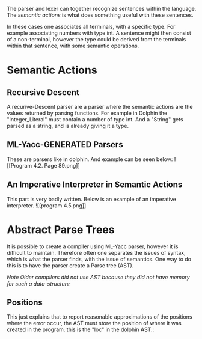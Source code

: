
The parser and lexer can together recognize sentences within the language. The *semantic actions* is what does something useful with these sentences. 

In these cases one associates all terminals, with a specific type. For example associating numbers with type int. A sentence might then consist of a non-terminal, however the type could be derived from the terminals within that sentence, with some semantic operations.

# Semantic Actions

## Recursive Descent

A recurive-Descent parser are a parser where the semantic actions are the values returned by parsing functions.
For example in Dolphin the "Integer_Literal" must contain a number of type int. And a "String" gets parsed as a string, and is already giving it a type.

## ML-Yacc-GENERATED Parsers
These are parsers like in dolphin. And example can be seen below:
![[Program 4.2. Page 89.png]]

## An Imperative Interpreter in Semantic Actions
This part is very badly written. Below is an example of an imperative interpreter.
![[program 4.5.png]]
# Abstract Parse Trees
It is possible to create a compiler using ML-Yacc parser, however it is difficult to maintain. Therefore often one separates the issues of syntax, which is what the parser finds, with the issue of semantics. One way to do this is to have the parser create a Parse tree (AST). 

*Note
Older compilers did not use AST because they did not have memory for such a data-structure* 

## Positions
This just explains that to report reasonable approximations of the positions where the error occur, the AST must store the position of where it was created in the program. this is the "loc" in the dolphin AST.: